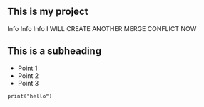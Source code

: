 ## This is my project
Info Info Info
I WILL CREATE ANOTHER MERGE CONFLICT NOW
## This is a subheading

- Point 1
- Point 2
- Point 3

```three back ticks are a code block
print("hello")
```

  

